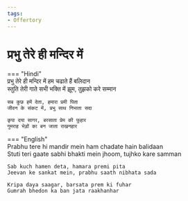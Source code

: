 ```yaml
---
tags:
- Offertory
---
```


# प्रभु तेरे ही मन्दिर में  

=== "Hindi"  
    प्रभु तेरे ही मन्दिर में हम चढाते हैं बलिदान  
    स्तुति तेरी गाते सभी भक्ति में झूम, तुझको करे सम्मान  

    सब कुछ हमें देता, हमारा प्रमी पिता  
    जीवन के संकट में, प्रभु साथ निभाता सदा  

    कृपा दया सागर, बरसाता प्रेम की फुहार  
    गुमराह भेड़ों का बन जाता राखनहार  

=== "English"  
    Prabhu tere hi mandir mein ham chadate hain balidaan  
    Stuti teri gaate sabhi bhakti mein jhoom, tujhko kare samman  

    Sab kuch hamen deta, hamara premi pita  
    Jeevan ke sankat mein, prabhu saath nibhata sada  

    Kripa daya saagar, barsata prem ki fuhar  
    Gumrah bhedon ka ban jata raakhanhar
